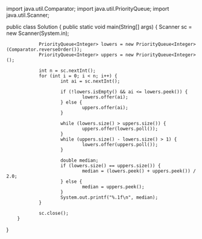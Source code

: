 import java.util.Comparator;
import java.util.PriorityQueue;
import java.util.Scanner;

public class Solution {
        public static void main(String[] args) {
                Scanner sc = new Scanner(System.in);

                PriorityQueue<Integer> lowers = new PriorityQueue<Integer>(Comparator.reverseOrder());
                PriorityQueue<Integer> uppers = new PriorityQueue<Integer>();

                int n = sc.nextInt();
                for (int i = 0; i < n; i++) {
                        int ai = sc.nextInt();

                        if (!lowers.isEmpty() && ai <= lowers.peek()) {
                                lowers.offer(ai);
                        } else {
                                uppers.offer(ai);
                        }

                        while (lowers.size() > uppers.size()) {
                                uppers.offer(lowers.poll());
                        }
                        while (uppers.size() - lowers.size() > 1) {
                                lowers.offer(uppers.poll());
                        }

                        double median;
                        if (lowers.size() == uppers.size()) {
                                median = (lowers.peek() + uppers.peek()) / 2.0;
                        } else {
                                median = uppers.peek();
                        }
                        System.out.printf("%.1f\n", median);
                }

                sc.close();
        }
}

